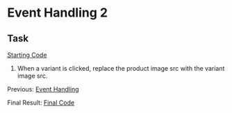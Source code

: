 # Event Handling 2

## Task
[Starting Code](https://jsfiddle.net/agv4dhzt/13/)

1. When a variant is clicked, replace the product image src with the variant image src.

Previous: [Event Handling](https://github.com/kristandre/vue-workshop/blob/master/Event_Handling/event_handling.md)

Final Result: [Final Code](https://jsfiddle.net/agv4dhzt/15/)
